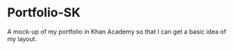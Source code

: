 # Portfolio-SK
A mock-up of my portfolio in Khan Academy so that I can get a basic idea of my layout.
